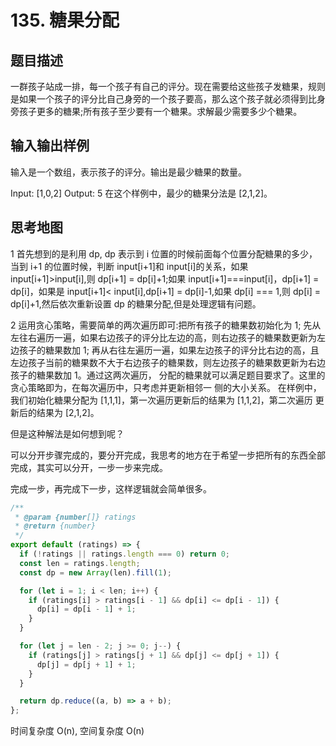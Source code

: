 # 135. 糖果分配

## 题目描述

一群孩子站成一排，每一个孩子有自己的评分。现在需要给这些孩子发糖果，规则是如果一个孩子的评分比自己身旁的一个孩子要高，那么这个孩子就必须得到比身旁孩子更多的糖果;所有孩子至少要有一个糖果。求解最少需要多少个糖果。

## 输入输出样例

输入是一个数组，表示孩子的评分。输出是最少糖果的数量。

Input: [1,0,2]
Output: 5
在这个样例中，最少的糖果分法是 [2,1,2]。

## 思考地图

1 首先想到的是利用 dp, dp 表示到 i 位置的时候前面每个位置分配糖果的多少，当到 i+1 的位置时候，判断 input[i+1]和 input[i]的关系，如果 input[i+1]>input[i],则 dp[i+1] = dp[i]+1;如果 input[i+1]===input[i]，dp[i+1] = dp[i]，如果是 input[i+1]< input[i],dp[i+1] = dp[i]-1,如果 dp[i] === 1,则 dp[i] = dp[i]+1,然后依次重新设置 dp 的糖果分配,但是处理逻辑有问题。

2 运用贪心策略，需要简单的两次遍历即可:把所有孩子的糖果数初始化为 1; 先从左往右遍历一遍，如果右边孩子的评分比左边的高，则右边孩子的糖果数更新为左边孩子的糖果数加 1;
再从右往左遍历一遍，如果左边孩子的评分比右边的高，且左边孩子当前的糖果数不大于右边孩子的糖果数，则左边孩子的糖果数更新为右边孩子的糖果数加 1。通过这两次遍历， 分配的糖果就可以满足题目要求了。这里的贪心策略即为，在每次遍历中，只考虑并更新相邻一 侧的大小关系。
在样例中，我们初始化糖果分配为 [1,1,1]，第一次遍历更新后的结果为 [1,1,2]，第二次遍历 更新后的结果为 [2,1,2]。

但是这种解法是如何想到呢？

可以分开步骤完成的，要分开完成，我思考的地方在于希望一步把所有的东西全部完成，其实可以分开，一步一步来完成。

完成一步，再完成下一步，这样逻辑就会简单很多。

```js
/**
 * @param {number[]} ratings
 * @return {number}
 */
export default (ratings) => {
  if (!ratings || ratings.length === 0) return 0;
  const len = ratings.length;
  const dp = new Array(len).fill(1);

  for (let i = 1; i < len; i++) {
    if (ratings[i] > ratings[i - 1] && dp[i] <= dp[i - 1]) {
      dp[i] = dp[i - 1] + 1;
    }
  }

  for (let j = len - 2; j >= 0; j--) {
    if (ratings[j] > ratings[j + 1] && dp[j] <= dp[j + 1]) {
      dp[j] = dp[j + 1] + 1;
    }
  }

  return dp.reduce((a, b) => a + b);
};
```

时间复杂度 O(n), 空间复杂度 O(n)
